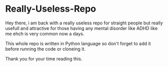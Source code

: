 # Really-Useless-Repo
Hey there, i am back with a really useless repo for straight people but really usefull and attractive for those having any mental disorder like ADHD like me ehch is very common now a days.

This whole repo is written in Python language so don't forget to add it before running the code or cloneing it.


Thank you for your time reading this. 
